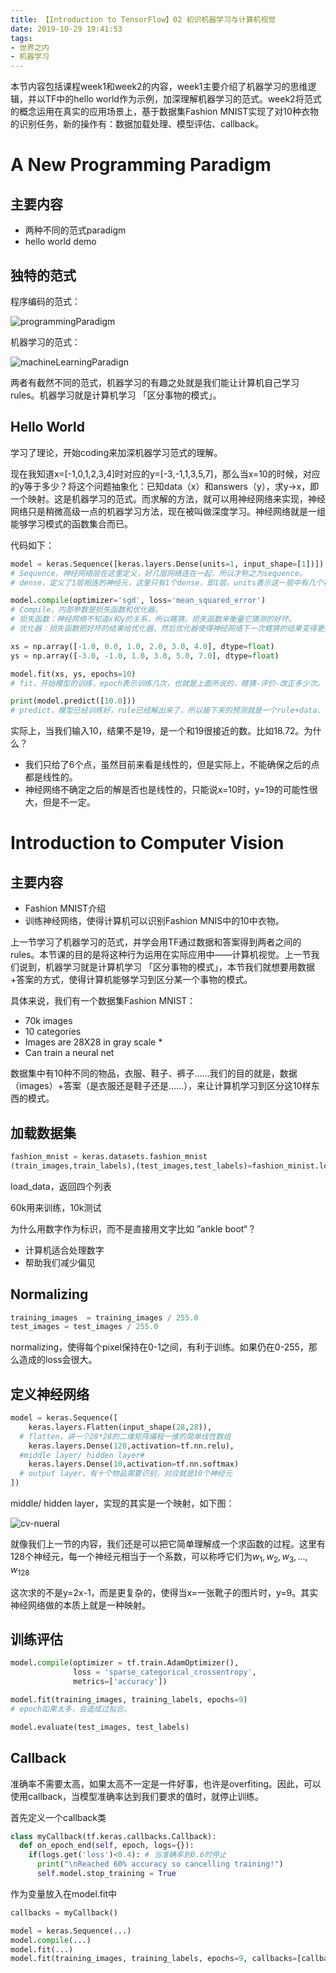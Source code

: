 ```yaml
---
title: 【Introduction to TensorFlow】02 初识机器学习与计算机视觉
date: 2019-10-29 19:41:53
tags:
- 世界之内
- 机器学习
---
```


本节内容包括课程week1和week2的内容，week1主要介绍了机器学习的思维逻辑，并以TF中的hello world作为示例，加深理解机器学习的范式。week2将范式的概念运用在真实的应用场景上，基于数据集Fashion MNIST实现了对10种衣物的识别任务，新的操作有：数据加载处理、模型评估、callback。

<!--more-->

# A New Programming Paradigm

## 主要内容

- 两种不同的范式paradigm
- hello world demo

## 独特的范式

程序编码的范式：

![programmingParadigm](https://raw.githubusercontent.com/Shiyuang-scu/blog_img/master/tf-02-1.png)

机器学习的范式：

![machineLearningParadign](https://raw.githubusercontent.com/Shiyuang-scu/blog_img/master/tf-02-2.png)

两者有截然不同的范式，机器学习的有趣之处就是我们能让计算机自己学习rules。机器学习就是计算机学习 「区分事物的模式」。

## Hello World

学习了理论，开始coding来加深机器学习范式的理解。

现在我知道x=[-1,0,1,2,3,4]时对应的y=[-3,-1,1,3,5,7]，那么当x=10的时候，对应的y等于多少？将这个问题抽象化：已知data（x）和answers（y），求y->x，即一个映射。这是机器学习的范式。而求解的方法，就可以用神经网络来实现，神经网络只是稍微高级一点的机器学习方法，现在被叫做深度学习。神经网络就是一组能够学习模式的函数集合而已。

代码如下：

```python
model = keras.Sequence([keras.layers.Dense(units=1, input_shape=[1])])
# Sequence，神经网络层在这里定义，好几层网络连在一起，所以才称之为sequence。
# dense，定义了1层相连的神经元，这里只有1个dense，即1层。units表示这一层中有几个神经元，这里只有1个。所以整个结构只有1层神经元，这一层里只1个神经元。然后，input_shape定义了input的形状，这里只有一个值。

model.compile(optimizer='sgd', loss='mean_squared_error')
# Compile，内部参数是损失函数和优化器。
# 损失函数：神经网络不知道x和y的关系，所以瞎猜。损失函数来衡量它猜测的好坏。
# 优化器：损失函数把好坏的结果给优化器，然后优化器使得神经网络下一次瞎猜的结果变得更好。这样一轮轮地瞎猜-评价-改正下去，最终正确率会变成接近100%，这就叫收敛（Converge）。

xs = np.array([-1.0, 0.0, 1.0, 2.0, 3.0, 4.0], dtype=float)
ys = np.array([-3.0, -1.0, 1.0, 3.0, 5.0, 7.0], dtype=float)

model.fit(xs, ys, epochs=10)
# fit，开始模型的训练，epoch表示训练几次，也就是上面所说的，瞎猜-评价-改正多少次。

print(model.predict([10.0]))
# predict，模型已经训练好，rule已经解出来了，所以接下来的预测就是一个rule+data、得到output的过程。
```

实际上，当我们输入10，结果不是19，是一个和19很接近的数。比如18.72。为什么？

- 我们只给了6个点，虽然目前来看是线性的，但是实际上，不能确保之后的点都是线性的。
- 神经网络不确定之后的解是否也是线性的，只能说x=10时，y=19的可能性很大，但是不一定。



# Introduction to Computer Vision

## 主要内容

- Fashion MNIST介绍
- 训练神经网络，使得计算机可以识别Fashion MNIS中的10中衣物。

上一节学习了机器学习的范式，并学会用TF通过数据和答案得到两者之间的rules。本节课的目的是将这种行为运用在实际应用中——计算机视觉。上一节我们说到，机器学习就是计算机学习 「区分事物的模式」，本节我们就想要用数据+答案的方式，使得计算机能够学习到区分某一个事物的模式。

具体来说，我们有一个数据集Fashion MNIST：

- 70k images
- 10 categories
- Images are 28X28 in gray scale *
- Can train a neural net

数据集中有10种不同的物品，衣服、鞋子、裤子……我们的目的就是，数据（images）+答案（是衣服还是鞋子还是……），来让计算机学习到区分这10样东西的模式。

## 加载数据集

```python
fashion_mnist = keras.datasets.fashion_mnist
(train_images,train_labels),(test_images,test_labels)=fashion_minist.load_data()
```

load_data，返回四个列表

60k用来训练，10k测试

为什么用数字作为标识，而不是直接用文字比如 ”ankle boot“？

- 计算机适合处理数字
- 帮助我们减少偏见

## Normalizing

```python
training_images  = training_images / 255.0
test_images = test_images / 255.0
```

normalizing，使得每个pixel保持在0-1之间，有利于训练。如果仍在0-255，那么造成的loss会很大。

## 定义神经网络

```python
model = keras.Sequence([
    keras.layers.Flatten(input_shape(28,28)),
  # flatten，讲一个28*28的二维矩阵编程一维的简单线性数组
    keras.layers.Dense(128,activation=tf.nn.relu), 
  #middle layer/ hidden layer#
    keras.layers.Dense(10,activation=tf.nn.softmax)
  # output layer，有十个物品需要识别，对应就是10个神经元
])
```

middle/ hidden layer，实现的其实是一个映射，如下图：

![cv-nueral](https://raw.githubusercontent.com/Shiyuang-scu/blog_img/master/tf-02-3.png)

就像我们上一节的内容，我们还是可以把它简单理解成一个求函数的过程。这里有128个神经元，每一个神经元相当于一个系数，可以称呼它们为$w_1,w_2,w_3,...,w_{128}$

这次求的不是y=2x-1，而是更复杂的，使得当x=一张靴子的图片时，y=9。其实神经网络做的本质上就是一种映射。

## 训练评估

```python
model.compile(optimizer = tf.train.AdamOptimizer(),
              loss = 'sparse_categorical_crossentropy',
              metrics=['accuracy'])

model.fit(training_images, training_labels, epochs=9)
# epoch如果太多，会造成过拟合。

model.evaluate(test_images, test_labels)
```

## Callback

准确率不需要太高，如果太高不一定是一件好事，也许是overfiting。因此，可以使用callback，当模型准确率达到我们要求的值时，就停止训练。

首先定义一个callback类

```python
class myCallback(tf.keras.callbacks.Callback):
  def on_epoch_end(self, epoch, logs={}):
    if(logs.get('loss')<0.4): # 当准确率到0.6时停止
      print("\nReached 60% accuracy so cancelling training!")
      self.model.stop_training = True
```

作为变量放入在model.fit中

```python
callbacks = myCallback()

model = keras.Sequence(...)
model.compile(...)
model.fit(...)
model.fit(training_images, training_labels, epochs=9, callbacks=[callbacks])
```









